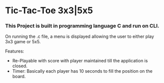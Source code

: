 # Tic-Tac-Toe 3x3|5x5

### This Project is built in programming language C and run on CLI.

On running the .c file, a menu is displayed allowing the user to either play 3x3 game or 5x5. 

Features:
- Re-Playable with score with player maintained till the application is closed.
- Timer: Basically each player has 10 seconds to fill the position on the board.



